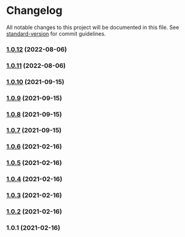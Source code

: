 # Changelog

All notable changes to this project will be documented in this file. See [standard-version](https://github.com/conventional-changelog/standard-version) for commit guidelines.

### [1.0.12](https://github.com/sasensi/sam-sync/compare/v1.0.11...v1.0.12) (2022-08-06)

### [1.0.11](https://github.com/sasensi/sam-sync/compare/v1.0.10...v1.0.11) (2022-08-06)

### [1.0.10](https://github.com/sasensi/sam-sync/compare/v1.0.9...v1.0.10) (2021-09-15)

### [1.0.9](https://github.com/sasensi/sam-sync/compare/v1.0.8...v1.0.9) (2021-09-15)

### [1.0.8](https://github.com/sasensi/sam-sync/compare/v1.0.7...v1.0.8) (2021-09-15)

### [1.0.7](https://github.com/sasensi/sam-sync/compare/v1.0.6...v1.0.7) (2021-09-15)

### [1.0.6](https://github.com/sasensi/sam-sync/compare/v1.0.5...v1.0.6) (2021-02-16)

### [1.0.5](https://github.com/sasensi/sam-sync/compare/v1.0.4...v1.0.5) (2021-02-16)

### [1.0.4](https://github.com/sasensi/sam-sync/compare/v1.0.3...v1.0.4) (2021-02-16)

### [1.0.3](https://github.com/sasensi/sam-sync/compare/v1.0.2...v1.0.3) (2021-02-16)

### [1.0.2](https://github.com/sasensi/sam-sync/compare/v1.0.1...v1.0.2) (2021-02-16)

### 1.0.1 (2021-02-16)
